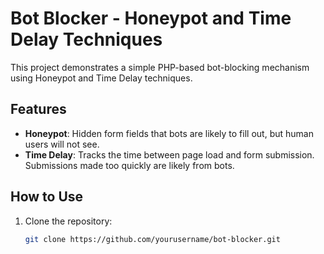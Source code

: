# Bot Blocker - Honeypot and Time Delay Techniques

This project demonstrates a simple PHP-based bot-blocking mechanism using Honeypot and Time Delay techniques.

## Features

- **Honeypot**: Hidden form fields that bots are likely to fill out, but human users will not see.
- **Time Delay**: Tracks the time between page load and form submission. Submissions made too quickly are likely from bots.

## How to Use

1. Clone the repository:
   ```bash
   git clone https://github.com/yourusername/bot-blocker.git
